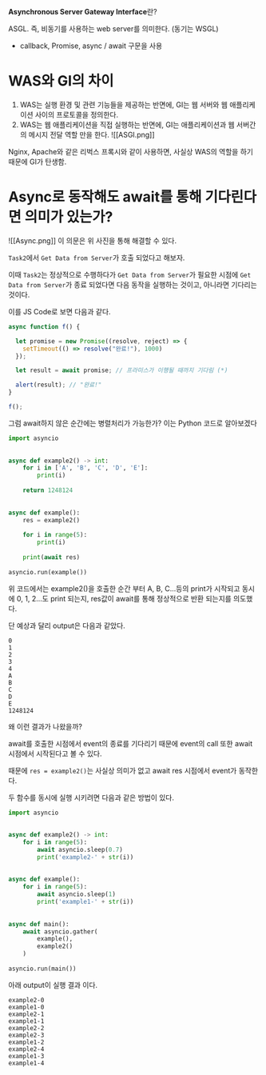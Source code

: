 **Asynchronous Server Gateway Interface**란?

ASGL. 즉, 비동기를 사용하는 web server를 의미한다. (동기는 WSGL)
- callback, Promise, async / await 구문을 사용

# WAS와 GI의 차이
1. WAS는 실행 환경 및 관련 기능들을 제공하는 반면에, GI는 웹 서버와 웹 애플리케이션 사이의 프로토콜을 정의한다.
2. WAS는 웹 애플리케이션을 직접 실행하는 반면에, GI는 애플리케이션과 웹 서버간의 메시지 전달 역할 만을 한다.
![[ASGI.png]]

Nginx, Apache와 같은 리벅스 프록시와 같이 사용하면, 사실상 WAS의 역할을 하기 때문에 GI가 탄생함.


# Async로 동작해도 await를 통해 기다린다면 의미가 있는가?
![[Async.png]]
이 의문은 위 사진을 통해 해결할 수 있다.

`Task2`에서 `Get Data from Server`가 호출 되었다고 해보자.

이때 `Task2`는 정상적으로 수행하다가 `Get Data from Server`가 필요한 시점에
`Get Data from Server`가 종료 되었다면 다음 동작을 실행하는 것이고, 아니라면 기다리는 것이다.

이를 JS Code로 보면 다음과 같다.
```javascript
async function f() {

  let promise = new Promise((resolve, reject) => {
    setTimeout(() => resolve("완료!"), 1000)
  });

  let result = await promise; // 프라미스가 이행될 때까지 기다림 (*)

  alert(result); // "완료!"
}

f();
```

그럼 await하지 않은 순간에는 병렬처리가 가능한가?
이는 Python 코드로 알아보겠다
```python
import asyncio  
  
  
async def example2() -> int:  
    for i in ['A', 'B', 'C', 'D', 'E']:  
        print(i)  
  
    return 1248124  
  
  
async def example():  
    res = example2()  
  
    for i in range(5):  
        print(i)  
  
    print(await res)
  
asyncio.run(example())
```

위 코드에서는 example2()을 호출한 순간 부터 A, B, C...등의 print가 시작되고
동시에 0, 1, 2...도 print 되는지, res값이 await를 통해 정상적으로 반환 되는지를 의도했다.

단 예상과 달리 output은 다음과 같았다.
```console
0
1
2
3
4
A
B
C
D
E
1248124
```
왜 이런 결과가 나왔을까?

await를 호출한 시점에서 event의 종료를 기다리기 때문에 
event의 call 또한 await 시점에서 시작된다고 볼 수 있다.

때문에 `res = example2()`는 사실상 의미가 없고 await res 시점에서 event가 동작한다.

두 함수를 동시에 실행 시키려면 다음과 같은 방법이 있다.
```python
import asyncio  
  
  
async def example2() -> int:  
    for i in range(5):  
        await asyncio.sleep(0.7)  
        print('example2-' + str(i))  
  
  
async def example():  
    for i in range(5):  
        await asyncio.sleep(1)  
        print('example1-' + str(i))  
  
  
async def main():  
    await asyncio.gather(  
        example(),  
        example2()  
    )  
  
asyncio.run(main())
```

아래 output이 실행 결과 이다.
```
example2-0
example1-0
example2-1
example1-1
example2-2
example2-3
example1-2
example2-4
example1-3
example1-4
```
